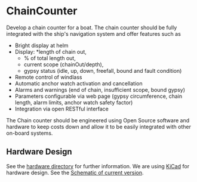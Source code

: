 # ChainCounter
Develop a chain counter for a boat. The chain counter should be fully integrated with the ship's navigation system and offer features such as

* Bright display at helm
* Display:
  *length of chain out,
  * % of total length out,
  * current scope (chainOut/depth),
  * gypsy status (idle, up, down, freefall, bound and fault condition)
* Remote control of windlass
* Automatic anchor watch activation and cancellation
* Alarms and warnings (end of chain, insufficient scope, bound gypsy)
* Parameters configurable via web page (gypsy circumference, chain length, alarm limits, anchor watch safety factor)
* Integration via open RESTful interface

The Chain counter should be engineered using Open Source software and hardware to keep costs down and allow it to be easily integrated with other on-board systems.

## Hardware Design
See the [hardware directory](./hardware) for further information. 
We are using [KiCad]([Ihttps://www.kicad.org/) for hardware design. See the [Schematic of current version](./hardware/KiCad/schematic_current_version.pdf).
